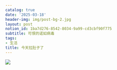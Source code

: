 ```yaml
---
catalog: true
date: '2025-03-18'
header-img: img/post-bg-2.jpg
layout: post
notion_id: 1ba7d276-8542-8034-9a99-cd3cbf90f775
subtitle: 可恨的诺如病毒
tags:
- 生活
title: 今天拉肚子了
---
```


![](https://prod-files-secure.s3.us-west-2.amazonaws.com/5e11c35f-1dd6-416f-868e-8acb8013660f/89c4e15e-a10d-493e-94de-82cff6e245f9/20250115161244.jpg?X-Amz-Algorithm=AWS4-HMAC-SHA256&X-Amz-Content-Sha256=UNSIGNED-PAYLOAD&X-Amz-Credential=ASIAZI2LB4666XZUU5WL%2F20250318%2Fus-west-2%2Fs3%2Faws4_request&X-Amz-Date=20250318T123226Z&X-Amz-Expires=3600&X-Amz-Security-Token=IQoJb3JpZ2luX2VjEAQaCXVzLXdlc3QtMiJGMEQCIGtJ47gHnG6MgeKUgg7k2SsRvcBw32sh4RJ%2Foq%2FaHz5BAiAVHG3wTpg47%2FVNZ1seZg6aWcKZCexHm1H8fzrMeccrgCr%2FAwhdEAAaDDYzNzQyMzE4MzgwNSIMNoIlK%2B7TaBUw330rKtwDHhexlGQ6%2Bxero3%2B8oWwitv3igNTAy5KHcHw9mLq6Ybti9RHSRXS5XYWEpTCZ3nAy%2BM26mpPkfLwAaSNUi3nSS%2B21HtnHLlRv6%2B5YugsNj3tR0f2jWANkEBlzqEzxDu30ANF4EtE0x0jqzFUqCyVqr0zXfBhlZPUU7UBLl%2FxV%2Bqr9B1ElH4MmWq3LMTJFZnUK4Gmg6Zk2cQBlLU6ZyjJo2kjA%2F1G1v3FRdSMnj9xA3fo7eoPRmVclrydVdKxUgNY3QKQ7kFSe%2BCBzQxws8s24%2F5iVf%2F48oKh2nKjOhq8C%2F2v2%2Bvw%2FjU2weB3VOo%2B25bG7Y%2BYHFLfE27B6R%2BINJ%2BqKDeWi2qgr%2BtC7bOg1vgyHxouQVp8hsGhVkGp9vLwd3fJ7VwSL0nW%2Bd7m3shHkS%2FIItnzmQUEtQocRLAS0w5MwOS3O2cHKU58xM%2Fnv%2FznSdygHu1KRtzVFGq7SNFoAM6Kw%2FAyrytNiXvUnSApgJeOKE5Lcd%2BBmuOPaGgml73VnZ9MyzLF0GLsQ7lXI%2Fx5ESTrqGVtBN4%2FukCYGq2PhwoM8aQU5DqQyjlinkcKhFIsw04ny2MODgynHhIbpHoiLe%2BB%2F5v5Z5j7HL0P0o%2Fjz3YajBjvpEEuWIVyuh4ty4rcws7PlvgY6pgFC2dP4q5Af%2FEZZfXtE8rpJXev7myJoxnoLqzNKhH8ZQ5x6I1pDTjqUT%2F2JXXMZcuez%2FJO7dR3YzJ0xm9oDKZGrldJAGYPCx95mUwN8kOZC8FA1Bu01MWdTYbpgogduPRcAW1YUuk8JJ1rvZzt09sHH94lOSSjtmfcFEV9yG5sHC6o5v%2B5SgFZMA6Q2TwpcEEnAO9VNZd6UlgfvJNnGTZo2HZIli%2BBv&X-Amz-Signature=531db10dc16ce319f7f6e9c87edab7dee74945b4dc2466e28080f39d9cbf941b&X-Amz-SignedHeaders=host&x-id=GetObject)